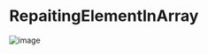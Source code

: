 # RepaitingElementInArray

![image](https://user-images.githubusercontent.com/69572868/199930526-0632dd48-590c-44fc-87a5-a6963f15c80e.png)
